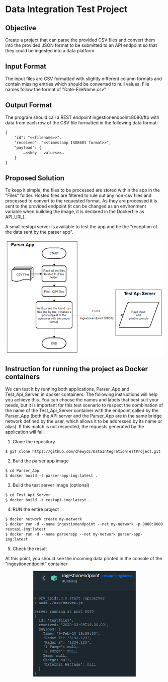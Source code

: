 # Data Integration Test Project

## Objective
Create a project that can parse the provided CSV files and convert them into the provided JSON
format to be submitted to an API endpoint so that they could be ingested into a data platform.

## Input Format
The input files are CSV formatted with slightly different column formats and contain missing
entries which should be converted to null values. File names follow the format of
"Date-FileName.csv"

## Output Format
The program should call a REST endpoint ingestionendpoint:8080/ftp with data from each row
of the CSV file formatted in the following data format:
```
{
    "id": "<<filename>>",
    "received": "<<timestamp ISO8601 format>>",
    "payload": {
        …<<key - values>>…
    }
}
```
## Proposed Solution
To keep it simple, the files to be processed are stored within the app in the "Files" folder. Hosted files are filtered to rule out any non-csv files and processed to convert to the requested format. As they are processed it is sent to the provided endpoint (it can be changed as an environment variable when building the image, it is declared in the Dockerfile as API_URL).

A small restapi server is available to test the app and be the "reception of the data sent by the parser app".

<p align="center">
     <img src="https://github.com/chewydc/DataIntegrationTestProject/blob/64fe21260c50883689e9446982b14dd93beb5a85/Flow.PNG">
</p>

## Instruction for running the project as Docker containers
We can test it by running both applications, Parser_App and Test_Api_Server, in docker containers. The following instructions will help you achieve this. You can choose the names and labels that best suit your needs, but it is important for this test scenario to respect the combination of the name of the Test_Api_Server container with the endpoint called by the Parser_App (both the API server and the Parser_App are in the same bridge network defined by the user, which allows it to be addressed by its name or alias). If this match is not respected, the requests generated by the application will fail.

1. Clone the repository
```
$ git clone https://github.com/chewydc/DataIntegrationTestProject.git
```
2. Build the parser app image
```
$ cd Parser_App
$ docker build -t parser-app-img:latest . 
```
3. Build the test server image (optional) 
```
$ cd Test_Api_Server
$ docker build -t restapi-img:latest .  
```
4. RUN the entire project
```
$ docker network create my-network
$ docker run -d --name ingestionendpoint --net my-network -p 8080:8080 restapi-img:latest
$ docker run -d --name parserapp --net my-network parser-app-img:latest

```
5. Check the result

At this point, you should see the incoming data printed in the console of the "ingestionendpoint" container

<p align="center">
     <img src="https://github.com/chewydc/DataIntegrationTestProject/blob/64fe21260c50883689e9446982b14dd93beb5a85/ResultExample.PNG">
</p>
